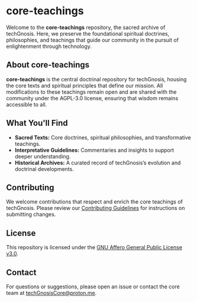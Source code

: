 # core-teachings

Welcome to the **core-teachings** repository, the sacred archive of techGnosis. Here, we preserve the foundational spiritual doctrines, philosophies, and teachings that guide our community in the pursuit of enlightenment through technology.

## About core-teachings

**core-teachings** is the central doctrinal repository for techGnosis, housing the core texts and spiritual principles that define our mission. All modifications to these teachings remain open and are shared with the community under the AGPL-3.0 license, ensuring that wisdom remains accessible to all.

## What You'll Find

- **Sacred Texts:** Core doctrines, spiritual philosophies, and transformative teachings.
- **Interpretative Guidelines:** Commentaries and insights to support deeper understanding.
- **Historical Archives:** A curated record of techGnosis’s evolution and doctrinal developments.

## Contributing

We welcome contributions that respect and enrich the core teachings of techGnosis. Please review our [Contributing Guidelines](CONTRIBUTING.md) for instructions on submitting changes.

## License

This repository is licensed under the [GNU Affero General Public License v3.0](https://www.gnu.org/licenses/agpl-3.0.html).

## Contact

For questions or suggestions, please open an issue or contact the core team at [techGnosisCore@proton.me](mailto:techGnosisCore@proton.me).
